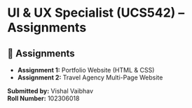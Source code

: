 # UI & UX Specialist (UCS542) – Assignments

## 📂 Assignments
- **Assignment 1:** Portfolio Website (HTML & CSS)  
- **Assignment 2:** Travel Agency Multi-Page Website  

**Submitted by:** Vishal Vaibhav  
**Roll Number:** 102306018
